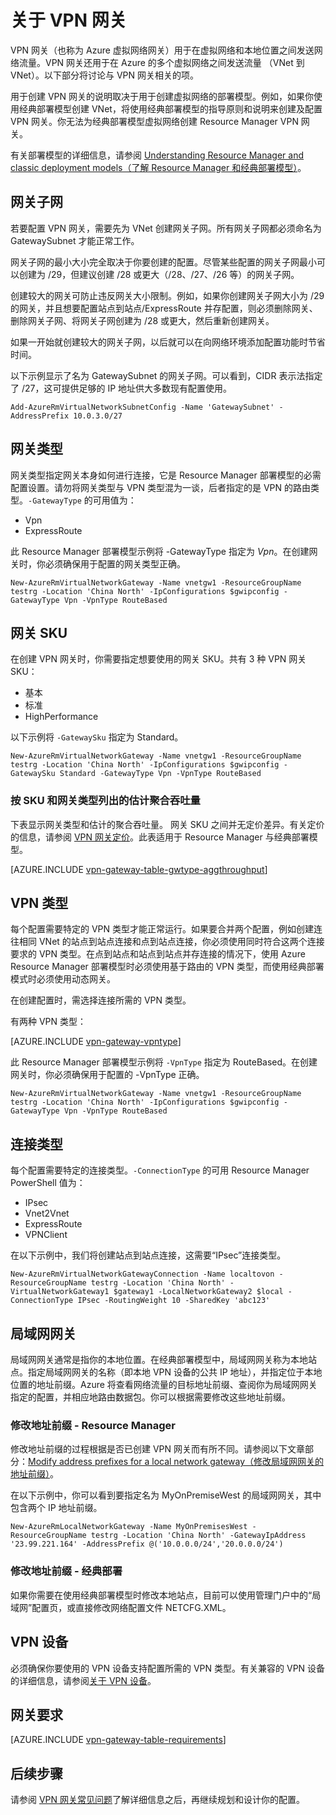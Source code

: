 <properties 
   pageTitle="关于虚拟网络跨界连接的 VPN 网关 | Azure"
   description="了解可用于混合配置中站点到站点跨界连接、 VNet 到 VNet 连接和点到站点连接的 VPN 网关。"
   services="vpn-gateway"
   documentationCenter="na"
   authors="cherylmc"
   manager="carmonm"
   editor=""
   tags="azure-resource-manager,azure-service-management"/>
<tags 
   ms.service="vpn-gateway"
   ms.date="03/18/2016"
   wacn.date="05/10/2016" />

# 关于 VPN 网关

VPN 网关（也称为 Azure 虚拟网络网关）用于在虚拟网络和本地位置之间发送网络流量。VPN 网关还用于在 Azure 的多个虚拟网络之间发送流量 （VNet 到 VNet）。以下部分将讨论与 VPN 网关相关的项。

用于创建 VPN 网关的说明取决于用于创建虚拟网络的部署模型。例如，如果你使用经典部署模型创建 VNet，将使用经典部署模型的指导原则和说明来创建及配置 VPN 网关。你无法为经典部署模型虚拟网络创建 Resource Manager VPN 网关。

有关部署模型的详细信息，请参阅 [Understanding Resource Manager and classic deployment models（了解 Resource Manager 和经典部署模型）](/documentation/articles/resource-manager-deployment-model)。


## <a name="gwsub"></a>网关子网

若要配置 VPN 网关，需要先为 VNet 创建网关子网。所有网关子网都必须命名为 GatewaySubnet 才能正常工作。

网关子网的最小大小完全取决于你要创建的配置。尽管某些配置的网关子网最小可以创建为 /29，但建议创建 /28 或更大（/28、/27、/26 等）的网关子网。

创建较大的网关可防止违反网关大小限制。例如，如果你创建网关子网大小为 /29 的网关，并且想要配置站点到站点/ExpressRoute 并存配置，则必须删除网关、删除网关子网、将网关子网创建为 /28 或更大，然后重新创建网关。

如果一开始就创建较大的网关子网，以后就可以在向网络环境添加配置功能时节省时间。

以下示例显示了名为 GatewaySubnet 的网关子网。可以看到，CIDR 表示法指定了 /27，这可提供足够的 IP 地址供大多数现有配置使用。

	Add-AzureRmVirtualNetworkSubnetConfig -Name 'GatewaySubnet' -AddressPrefix 10.0.3.0/27


## <a name="gwtype"></a>网关类型

网关类型指定网关本身如何进行连接，它是 Resource Manager 部署模型的必需配置设置。请勿将网关类型与 VPN 类型混为一谈，后者指定的是 VPN 的路由类型。`-GatewayType` 的可用值为：

- Vpn
- ExpressRoute


此 Resource Manager 部署模型示例将 -GatewayType 指定为 *Vpn*。在创建网关时，你必须确保用于配置的网关类型正确。

	New-AzureRmVirtualNetworkGateway -Name vnetgw1 -ResourceGroupName testrg -Location 'China North' -IpConfigurations $gwipconfig -GatewayType Vpn -VpnType RouteBased

## <a name="gwsku"></a>网关 SKU

在创建 VPN 网关时，你需要指定想要使用的网关 SKU。共有 3 种 VPN 网关 SKU：

- 基本
- 标准
- HighPerformance

以下示例将 `-GatewaySku` 指定为 Standard。

	New-AzureRmVirtualNetworkGateway -Name vnetgw1 -ResourceGroupName testrg -Location 'China North' -IpConfigurations $gwipconfig -GatewaySku Standard -GatewayType Vpn -VpnType RouteBased

### 按 SKU 和网关类型列出的估计聚合吞吐量


下表显示网关类型和估计的聚合吞吐量。
网关 SKU 之间并无定价差异。有关定价的信息，请参阅 [VPN 网关定价](/home/features/vpn-gateway/#price)。此表适用于 Resource Manager 与经典部署模型。

[AZURE.INCLUDE [vpn-gateway-table-gwtype-aggthroughput](../includes/vpn-gateway-table-gwtype-aggtput-include.md)]

## <a name="vpntype"></a>VPN 类型

每个配置需要特定的 VPN 类型才能正常运行。如果要合并两个配置，例如创建连往相同 VNet 的站点到站点连接和点到站点连接，你必须使用同时符合这两个连接要求的 VPN 类型。在点到站点和站点到站点并存连接的情况下，使用 Azure Resource Manager 部署模型时必须使用基于路由的 VPN 类型，而使用经典部署模式时必须使用动态网关。

在创建配置时，需选择连接所需的 VPN 类型。

有两种 VPN 类型：

[AZURE.INCLUDE [vpn-gateway-vpntype](../includes/vpn-gateway-vpntype-include.md)]

此 Resource Manager 部署模型示例将 `-VpnType` 指定为 RouteBased。在创建网关时，你必须确保用于配置的 -VpnType 正确。

	New-AzureRmVirtualNetworkGateway -Name vnetgw1 -ResourceGroupName testrg -Location 'China North' -IpConfigurations $gwipconfig -GatewayType Vpn -VpnType RouteBased

## <a name="connectiontype"></a>连接类型

每个配置需要特定的连接类型。`-ConnectionType` 的可用 Resource Manager PowerShell 值为：

- IPsec
- Vnet2Vnet
- ExpressRoute
- VPNClient

在以下示例中，我们将创建站点到站点连接，这需要“IPsec”连接类型。

	New-AzureRmVirtualNetworkGatewayConnection -Name localtovon -ResourceGroupName testrg -Location 'China North' -VirtualNetworkGateway1 $gateway1 -LocalNetworkGateway2 $local -ConnectionType IPsec -RoutingWeight 10 -SharedKey 'abc123'


## <a name="lng"></a>局域网网关

局域网网关通常是指你的本地位置。在经典部署模型中，局域网网关称为本地站点。指定局域网网关的名称（即本地 VPN 设备的公共 IP 地址），并指定位于本地位置的地址前缀。Azure 将查看网络流量的目标地址前缀、查阅你为局域网网关指定的配置，并相应地路由数据包。你可以根据需要修改这些地址前缀。



### 修改地址前缀 - Resource Manager

修改地址前缀的过程根据是否已创建 VPN 网关而有所不同。请参阅以下文章部分：[Modify address prefixes for a local network gateway（修改局域网网关的地址前缀）](/documentation/articles/vpn-gateway-create-site-to-site-rm-powershell/#modify)。

在以下示例中，你可以看到要指定名为 MyOnPremiseWest 的局域网网关，其中包含两个 IP 地址前缀。

	New-AzureRmLocalNetworkGateway -Name MyOnPremisesWest -ResourceGroupName testrg -Location 'China North' -GatewayIpAddress '23.99.221.164' -AddressPrefix @('10.0.0.0/24','20.0.0.0/24')	

### 修改地址前缀 - 经典部署

如果你需要在使用经典部署模型时修改本地站点，目前可以使用管理门户中的“局域网”配置页，或直接修改网络配置文件 NETCFG.XML。


## VPN 设备

必须确保你要使用的 VPN 设备支持配置所需的 VPN 类型。有关兼容的 VPN 设备的详细信息，请参阅[关于 VPN 设备](/documentation/articles/vpn-gateway-about-vpn-devices)。

## 网关要求


[AZURE.INCLUDE [vpn-gateway-table-requirements](../includes/vpn-gateway-table-requirements-include.md)]


## 后续步骤

请参阅 [VPN 网关常见问题](/documentation/articles/vpn-gateway-vpn-faq)了解详细信息之后，再继续规划和设计你的配置。





 

<!---HONumber=Mooncake_0425_2016-->
